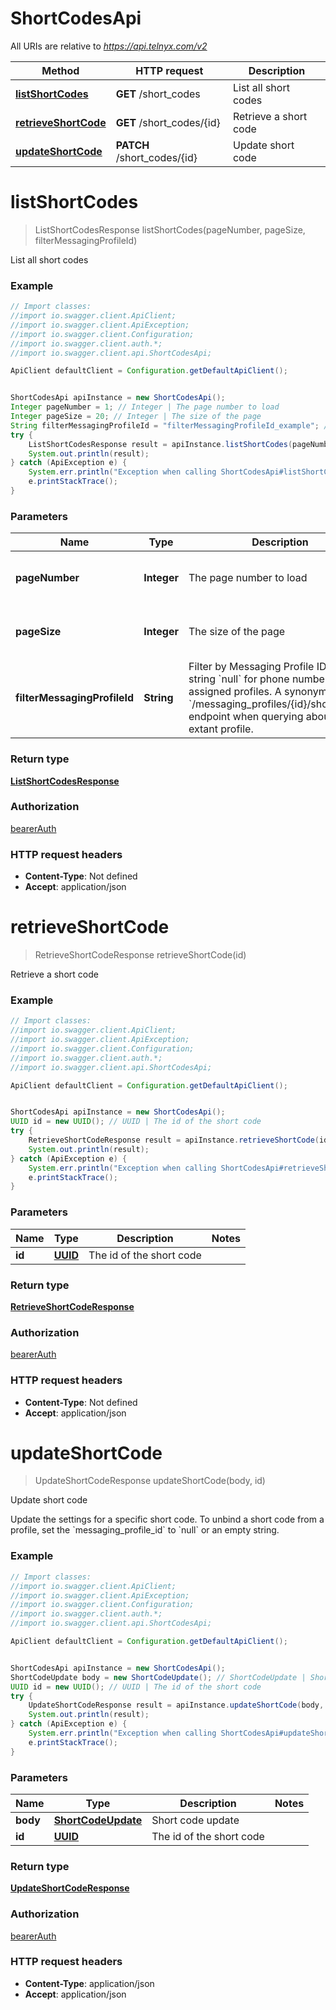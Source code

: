 # ShortCodesApi

All URIs are relative to *https://api.telnyx.com/v2*

Method | HTTP request | Description
------------- | ------------- | -------------
[**listShortCodes**](ShortCodesApi.md#listShortCodes) | **GET** /short_codes | List all short codes
[**retrieveShortCode**](ShortCodesApi.md#retrieveShortCode) | **GET** /short_codes/{id} | Retrieve a short code
[**updateShortCode**](ShortCodesApi.md#updateShortCode) | **PATCH** /short_codes/{id} | Update short code

<a name="listShortCodes"></a>
# **listShortCodes**
> ListShortCodesResponse listShortCodes(pageNumber, pageSize, filterMessagingProfileId)

List all short codes

### Example
```java
// Import classes:
//import io.swagger.client.ApiClient;
//import io.swagger.client.ApiException;
//import io.swagger.client.Configuration;
//import io.swagger.client.auth.*;
//import io.swagger.client.api.ShortCodesApi;

ApiClient defaultClient = Configuration.getDefaultApiClient();


ShortCodesApi apiInstance = new ShortCodesApi();
Integer pageNumber = 1; // Integer | The page number to load
Integer pageSize = 20; // Integer | The size of the page
String filterMessagingProfileId = "filterMessagingProfileId_example"; // String | Filter by Messaging Profile ID. Use the string `null` for phone numbers without assigned profiles. A synonym for the `/messaging_profiles/{id}/short_codes` endpoint when querying about an extant profile.
try {
    ListShortCodesResponse result = apiInstance.listShortCodes(pageNumber, pageSize, filterMessagingProfileId);
    System.out.println(result);
} catch (ApiException e) {
    System.err.println("Exception when calling ShortCodesApi#listShortCodes");
    e.printStackTrace();
}
```

### Parameters

Name | Type | Description  | Notes
------------- | ------------- | ------------- | -------------
 **pageNumber** | **Integer**| The page number to load | [optional] [default to 1] [enum: ]
 **pageSize** | **Integer**| The size of the page | [optional] [default to 20] [enum: ]
 **filterMessagingProfileId** | **String**| Filter by Messaging Profile ID. Use the string &#x60;null&#x60; for phone numbers without assigned profiles. A synonym for the &#x60;/messaging_profiles/{id}/short_codes&#x60; endpoint when querying about an extant profile. | [optional]

### Return type

[**ListShortCodesResponse**](ListShortCodesResponse.md)

### Authorization

[bearerAuth](../README.md#bearerAuth)

### HTTP request headers

 - **Content-Type**: Not defined
 - **Accept**: application/json

<a name="retrieveShortCode"></a>
# **retrieveShortCode**
> RetrieveShortCodeResponse retrieveShortCode(id)

Retrieve a short code

### Example
```java
// Import classes:
//import io.swagger.client.ApiClient;
//import io.swagger.client.ApiException;
//import io.swagger.client.Configuration;
//import io.swagger.client.auth.*;
//import io.swagger.client.api.ShortCodesApi;

ApiClient defaultClient = Configuration.getDefaultApiClient();


ShortCodesApi apiInstance = new ShortCodesApi();
UUID id = new UUID(); // UUID | The id of the short code
try {
    RetrieveShortCodeResponse result = apiInstance.retrieveShortCode(id);
    System.out.println(result);
} catch (ApiException e) {
    System.err.println("Exception when calling ShortCodesApi#retrieveShortCode");
    e.printStackTrace();
}
```

### Parameters

Name | Type | Description  | Notes
------------- | ------------- | ------------- | -------------
 **id** | [**UUID**](.md)| The id of the short code |

### Return type

[**RetrieveShortCodeResponse**](RetrieveShortCodeResponse.md)

### Authorization

[bearerAuth](../README.md#bearerAuth)

### HTTP request headers

 - **Content-Type**: Not defined
 - **Accept**: application/json

<a name="updateShortCode"></a>
# **updateShortCode**
> UpdateShortCodeResponse updateShortCode(body, id)

Update short code

Update the settings for a specific short code. To unbind a short code from a profile, set the &#x60;messaging_profile_id&#x60; to &#x60;null&#x60; or an empty string.

### Example
```java
// Import classes:
//import io.swagger.client.ApiClient;
//import io.swagger.client.ApiException;
//import io.swagger.client.Configuration;
//import io.swagger.client.auth.*;
//import io.swagger.client.api.ShortCodesApi;

ApiClient defaultClient = Configuration.getDefaultApiClient();


ShortCodesApi apiInstance = new ShortCodesApi();
ShortCodeUpdate body = new ShortCodeUpdate(); // ShortCodeUpdate | Short code update
UUID id = new UUID(); // UUID | The id of the short code
try {
    UpdateShortCodeResponse result = apiInstance.updateShortCode(body, id);
    System.out.println(result);
} catch (ApiException e) {
    System.err.println("Exception when calling ShortCodesApi#updateShortCode");
    e.printStackTrace();
}
```

### Parameters

Name | Type | Description  | Notes
------------- | ------------- | ------------- | -------------
 **body** | [**ShortCodeUpdate**](ShortCodeUpdate.md)| Short code update |
 **id** | [**UUID**](.md)| The id of the short code |

### Return type

[**UpdateShortCodeResponse**](UpdateShortCodeResponse.md)

### Authorization

[bearerAuth](../README.md#bearerAuth)

### HTTP request headers

 - **Content-Type**: application/json
 - **Accept**: application/json

